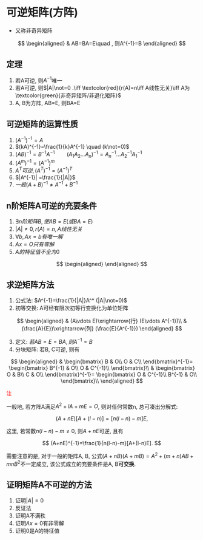 # 可逆矩阵(方阵)

- 又称非奇异矩阵

$$
\begin{aligned}
	& AB=BA=E\quad , 则A^{-1}=B
\end{aligned}
$$

## 定理

1. 若A可逆, 则$A^{-1}$唯一
2. 若A可逆, 则$|A|\not=0 .\iff \textcolor{red}{r(A)=n\iff A线性无关}\iff A为\textcolor{green}{非奇异矩阵/非退化矩阵}$
3. A, B为方阵, AB=E, 则BA=E

## 可逆矩阵的运算性质

1. $(A^{-1})^{-1}=A$
2. $(kA)^{-1}=\frac{1}{k}A^{-1} \quad (k\not=0)$
3. $(AB)^{-1}=B^{-1}A^{-1} \qquad (A_1A_2\dots A_n)^{-1}=A_n^{-1}\dots A_2^{-1}A_1^{-1}$
4. $(A^m)^{-1}=(A^{-1})^m$
5. $A^T可逆, (A^T)^{-1}=(A^{-1})^T$
6. $|A^{-1}| =\frac{1}{|A|}$
7. $一般(A+B)^{-1}\not= A^{-1}+B^{-1}$

## n阶矩阵A可逆的充要条件

1. $\exists n阶矩阵B, 使AB=E(或BA=E)$
2. $|A|\not=0, r(A)=n, A线性无关$
3. $\forall b, Ax=b有唯一解$
4. $Ax=O只有零解$
5. $A的特征值不全为0$

$$
\begin{aligned}
\end{aligned}
$$

## 求逆矩阵方法

1. 公式法: $A^{-1}=\frac{1}{|A|}A^* (|A|\not=0)$
2. 初等交换: A可经有限次初等行变换化为单位矩阵

$$
\begin{aligned}
	& (A\vdots E)\xrightarrow{行} (E\vdots A^{-1})\\
	& (\frac{A}{E})\xrightarrow{列} (\frac{E}{A^{-1}})
\end{aligned}
$$

3. 定义: $若AB=E=BA, 则A^{-1}=B$
4. 分块矩阵: 若B, C可逆, 则有

$$
\begin{aligned}
	&
	\begin{bmatrix}
		B & O\\
		O & C\\
	\end{bmatrix}^{-1}=
	\begin{bmatrix}
		B^{-1} & O\\
		O & C^{-1}\\
	\end{bmatrix}\\
	&
	\begin{bmatrix}
		O & B\\
		C & O\\
	\end{bmatrix}^{-1}=
	\begin{bmatrix}
		O & C^{-1}\\
		B^{-1} & O\\
	\end{bmatrix}\\
\end{aligned}
$$

<font color=red>注</font>

一般地, 若方阵A满足$A^2+lA+mE=O$,
则对任何常数n, 总可凑出分解式:

$$
(A+nE)[A+(l-n)]=[n(l-n)-m]E,
$$

这里, 若常数$n(l-n)-m\not=0$, 则$A+nE$可逆, 且有

$$
(A+nE)^{-1}=\frac{1}{n(l-n)-m}[A+(l-n)E].
$$

需要注意的是, 对于一般的矩阵A, B,
公式$(A+nB)(A+mB)=A^2+(m+n)AB+mnB^2$不一定成立,
该公式成立的充要条件是A, B**可交换**.

## 证明矩阵A不可逆的方法

1. 证明$|A| =0$
2. 反证法
3. 证明A不满秩
4. 证明$Ax=0$有非零解
5. 证明0是A的特征值

